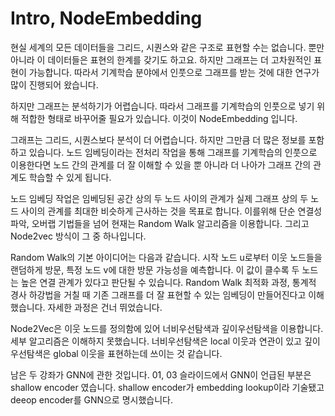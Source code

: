 # Intro, NodeEmbedding


현실 세계의 모든 데이터들을 그리드, 시퀀스와 같은 구조로 표현할 수는 없습니다. 뿐만 아니라 이 데이터들은 표현의 한계를 갖기도 하고요. 하지만 그래프는 더 고차원적인 표현이 가능합니다. 따라서 기계학습 분야에서 인풋으로 그래프를 받는 것에 대한 연구가 많이 진행되어 왔습니다.

하지만 그래프는 분석하기가 어렵습니다. 따라서 그래프를 기계학습의 인풋으로 넣기 위해 적합한 형태로 바꾸어줄 필요가 있습니다. 이것이 NodeEmbedding 입니다. 

그래프는 그리드, 시퀀스보다 분석이 더 어렵습니다. 하지만 그만큼 더 많은 정보를 포함하고 있습니다. 노드 임베딩이라는 전처리 작업을 통해 그래프를 기계학습의 인풋으로 이용한다면 노드 간의 관계를 더 잘 이해할 수 있을 뿐 아니라 더 나아가 그래프 간의 관계도 학습할 수 있게 됩니다. 

노드 임베딩 작업은 임베딩된 공간 상의 두 노드 사이의 관계가 실제 그래프 상의 두 노드 사이의 관계를 최대한 비슷하게 근사하는 것을 목표로 합니다. 이를위해 단순 연결성 파악, 오버랩 기법들을 넘어 현재는 Random Walk 알고리즘을 이용합니다. 그리고 Node2vec 방식이 그 중 하나입니다. 

Random Walk의 기본 아이디어는 다음과 같습니다. 시작 노드 u로부터 이웃 노드들을 랜덤하게 방문, 특정 노드 v에 대한 방문 가능성을 예측합니다. 이 값이 클수록 두 노드는 높은 연결 관계가 있다고 판단될 수 있습니다. Random Walk 최적화 과정, 통계적 경사 하강법을 거칠 때 기존 그래프를 더 잘 표현할 수 있는 임베딩이 만들어진다고 이해했습니다. 자세한 과정은 건너 뛰었습니다. 

Node2Vec은 이웃 노드를 정의함에 있어 너비우선탐색과 깊이우선탐색을 이용합니다. 세부 알고리즘은 이해하지 못했습니다. 너비우선탐색은 local 이웃과 연관이 있고 깊이우선탐색은 global 이웃을 표현하는데 쓰이는 것 같습니다. 

남은 두 강좌가 GNN에 관한 것입니다. 01, 03 슬라이드에서 GNN이 언급된 부분은 shallow encoder 였습니다. shallow encoder가 embedding lookup이라 기술됐고 deeop encoder를 GNN으로 명시했습니다.